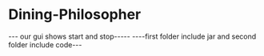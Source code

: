 # Dining-Philosopher
--- our gui shows start and stop-----
----first folder include jar and second folder include code---
